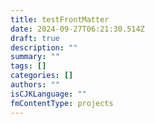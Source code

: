 ```yaml
---
title: testFrontMatter
date: 2024-09-27T06:21:30.514Z
draft: true
description: ""
summary: ""
tags: []
categories: []
authors: ""
isCJKLanguage: ""
fmContentType: projects
---
```

